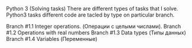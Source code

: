 Python 3 (Solving tasks)
There are different types of tasks that I solve. Python3 tasks different code are tacled by type on particular branch.

Branch #1.1 Integer operations. (Операции с целыми числами). 
Branch #1.2 Operations with real numbers 
Branch #1.3 Data types (Типы данных)
Branch #1.4 Variables (Переменные)
